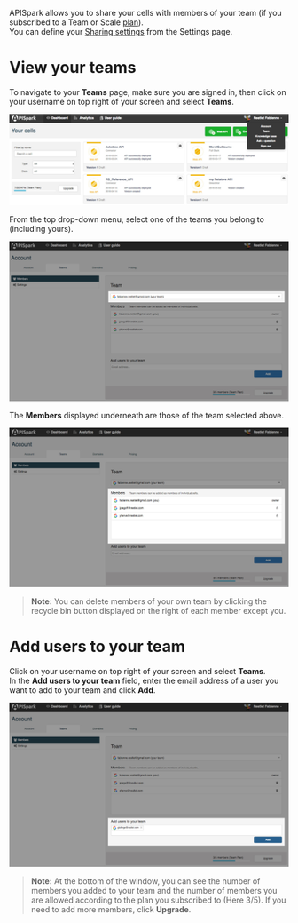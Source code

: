 APISpark allows you to share your cells with members of your team (if you subscribed to a Team or Scale [plan](/technical-resources/apispark/guide/get-started/subscribe "plans")).  
You can define your [Sharing settings](/technical-resources/apispark/guide/share/sharing-settings "Sharing settings") from the Settings page.

# View your teams

To navigate to your **Teams** page, make sure you are signed in, then click on your username on top right of your screen and select **Teams**.  

![Team menu](images/select-team-menu.jpg "Team menu")

From the top drop-down menu, select one of the teams you belong to (including yours).

![Select team](images/select-team.jpg "Select team")

The **Members** displayed underneath are those of the team selected above.  

![Select team](images/team-members.jpg "Select team")

>**Note:** You can delete members of your own team by clicking the recycle bin button displayed on the right of each member except you.

# Add users to your team

Click on your username on top right of your screen and select **Teams**.    
In the **Add users to your team** field, enter the email address of a user you want to add to your team and click **Add**.

![Add user to team](images/add-user-to-team.jpg "Add user to team")

>**Note:** At the bottom of the window, you can see the number of members you added to your team and the number of members you are allowed according to the plan you subscribed to (Here 3/5). If you need to add more members, click **Upgrade**.
